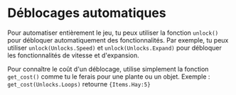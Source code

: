 # Déblocages automatiques
Pour automatiser entièrement le jeu, tu peux utiliser la fonction `unlock()` pour débloquer automatiquement des fonctionnalités.
Par exemple, tu peux utiliser `unlock(Unlocks.Speed)` et `unlock(Unlocks.Expand)` pour débloquer les fonctionnalités de vitesse et d'expansion.

Pour connaître le coût d'un déblocage, utilise simplement la fonction `get_cost()` comme tu le ferais pour une plante ou un objet.
Exemple :
`get_cost(Unlocks.Loops)`
retourne `{Items.Hay:5}`
